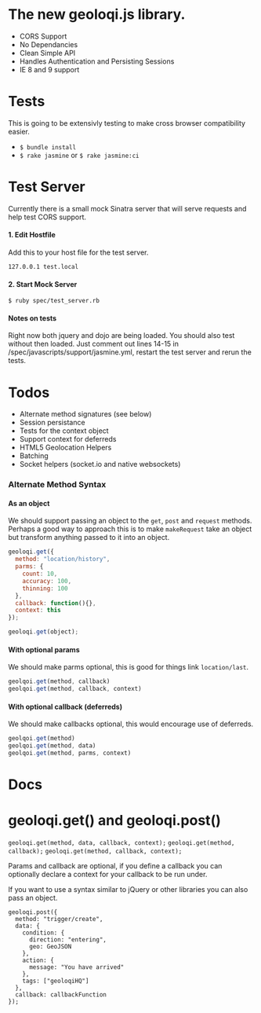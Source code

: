 # The new geoloqi.js library.

* CORS Support
* No Dependancies
* Clean Simple API
* Handles Authentication and Persisting Sessions
* IE 8 and 9 support

# Tests

This is going to be extensivly testing to make cross browser compatibility easier.

* `$ bundle install`
* `$ rake jasmine` or `$ rake jasmine:ci`

# Test Server

Currently there is a small mock Sinatra server that will serve requests and help test CORS support.

#### 1. Edit Hostfile

Add this to your host file for the test server.

`127.0.0.1 test.local`

#### 2. Start Mock Server

`$ ruby spec/test_server.rb`

#### Notes on tests

Right now both jquery and dojo are being loaded. You should also test without then loaded. Just comment out lines 14-15 in /spec/javascripts/support/jasmine.yml, restart the test server and rerun the tests.

# Todos

* Alternate method signatures (see below)
* Session persistance
* Tests for the context object
* Support context for deferreds
* HTML5 Geolocation Helpers
* Batching
* Socket helpers (socket.io and native websockets)

### Alternate Method Syntax

#### As an object

We should support passing an object to the `get`, `post` and `request` methods. Perhaps a good way to approach this is to make `makeRequest` take an object but transform anything passed to it into an object.

```javascript
geoloqi.get({
  method: "location/history",
  parms: {
    count: 10,
    accuracy: 100,
    thinning: 100
  },
  callback: function(){},
  context: this
});

geoloqi.get(object);
```

#### With optional params

We should make parms optional, this is good for things link `location/last`.

```javascript
geolqoi.get(method, callback)
geolqoi.get(method, callback, context)
```

#### With optional callback (deferreds)

We should make callbacks optional, this would encourage use of deferreds.

```javascript
geolqoi.get(method)
geolqoi.get(method, data)
geolqoi.get(method, parms, context)
```

# Docs

# geoloqi.get() and geoloqi.post()

`geoloqi.get(method, data, callback, context);`
`geoloqi.get(method, callback);`
`geoloqi.get(method, callback, context);`

Params and callback are optional, if you define a callback you can optionally declare a context for your callback to be run under.

If you want to use a syntax similar to jQuery or other libraries you can also pass an object.

```
geoloqi.post({
  method: "trigger/create",
  data: {
    condition: {
      direction: "entering",
      geo: GeoJSON
    },
    action: {
      message: "You have arrived"
    },
    tags: ["geoloqiHQ"]
  },
  callback: callbackFunction
});
```